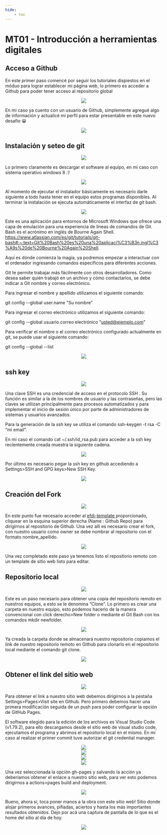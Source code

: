 ```yaml
---
hide:
    - toc
---
```


# MT01 - Introducción a herramientas digitales 

## Acceso a Github 
En este primer paso comencé por seguir los tutoriales dispiestos en el móduo para lograr establecer mi página web, lo primero es acceder a Github para poder tener acceso al repositorio global

<div align="center"><img src="https://github.com/wwwteo/mateo_olivera/raw/main/docs/images/MT01/creargithub.png"></div>

 
En mi caso ya cuento con un usuario de Github, simplemente agregué algo de información y actualicé mi perfil para estar presentable en este nuevo desafío 😀

<div align="center"><img src="https://github.com/wwwteo/mateo_olivera/raw/main/docs/images/MT01/perfil_github.png"></div>


## Instalación y seteo de git

<div align="center"><img src="https://github.com/wwwteo/mateo_olivera/raw/main/docs/images/MT01/insgit.png"></div>

Lo primero claramente es descargar el software al equipo, en mi caso con sistema operativo windows 8 :’/

<div align="center"><img src="https://github.com/wwwteo/mateo_olivera/raw/main/docs/images/MT01/descarga_git.png"></div>

Al momento de ejecutar el instalador básicamente es necesario darle siguiente a todo hasta tener en el equipo estos programas disponibles. Al terminar la instalación se ejecuta automáticamente el interfaz de git bash.

<div align="center"><img src="https://github.com/wwwteo/mateo_olivera/raw/main/docs/images/MT01/gitbash.png"></div>

Este es una aplicación para entornos de Microsoft Windows que ofrece una capa de emulación para una experiencia de líneas de comandos de Git. Bash es el acrónimo en inglés de Bourne Again Shell. https://www.atlassian.com/es/git/tutorials/git-bash#:~:text=Git%20Bash%20es%20una%20aplicaci%C3%B3n,ingl%C3%A9s%20de%20Bourne%20Again%20Shell. 


Aquí es dónde comienza la magia, ya podremos empezar a interactuar con el ordenador ingresando comandos específicos para diferentes acciones.

Git te permite trabajar más fácilmente con otros desarrolladores. Como desea saber quién trabajó en un archivo y cómo contactarlos, se debe indicar a Git nombre y correo electrónico. 

Para ingresar el nombre y apellido utilizamos el siguiente comando:

git config --global user.name "Su nombre"

Para ingresar el correo electrónico utilizamos el siguiente comando:

git config --global usuario.correo electrónico "usted@ejemplo.com"

Para verificar el nombre o el correo electrónico configurado actualmente en git, se puede usar el siguiente comando:

git config --global --list

<div align="center"><img src="https://github.com/wwwteo/mateo_olivera/raw/main/docs/images/MT01/usuario.png"></div>

## ssh key

<div align="center"><img src="https://github.com/wwwteo/mateo_olivera/raw/main/docs/images/MT01/generarssh.png"></div>

Una clave SSH es una credencial de acceso en el protocolo SSH . Su función es similar a la de los nombres de usuario y las contraseñas, pero las claves se utilizan principalmente para procesos automatizados y para implementar el inicio de sesión único por parte de administradores de sistemas y usuarios avanzados.

Para la generación de la ssh key se utiliza el comando ssh-keygen -t rsa -C “mi email”.

En mi caso el comando  cat ~/.ssh/id_rsa.pub para acceder a la ssh key recientemente creada muestra la siguiente cadena. 

<div align="center"><img src="https://github.com/wwwteo/mateo_olivera/raw/main/docs/images/MT01/ssh_key_engit.png"></div>

Por último es necesario pegar la ssh key en github accediendo a Settings>SSH and GPG keys>New SSH Key.

<div align="center"><img src="https://github.com/wwwteo/mateo_olivera/raw/main/docs/images/MT01/ssh%20hey.png"></div>

## Creación del Fork

<div align="center"><img src="https://github.com/wwwteo/mateo_olivera/raw/main/docs/images/MT01/fork_template.png"></div>

En este punto fue necesario acceder al <A HREF="https://fablabbcn.github.io/efdi-template/"> efdi-template </A> proporcionado, cliquear en la esquina superior derecha (Name : Github Repo) para dirigirnos al repositorio de Github. Una vez allí es necesario crear el fork, con nuestro usuario como owner se debe nombrar al repositorio con el formato nombre_apellido.

<div align="center"><img src="https://github.com/wwwteo/mateo_olivera/raw/main/docs/images/MT01/gitperfil.png"></div>

Una vez completado este paso ya tenemos listo el repositorio remoto con un template de sitio web listo para editar.
## Repositorio local

<div align="center"><img src="https://github.com/wwwteo/mateo_olivera/raw/main/docs/images/MT01/repolocal.png"></div>

Este es un paso necesario para obtener una copia del repositorio remoto en nuestros equipos, a esto se le denomina “Clone”. Lo primero es crear una carpeta en nuestro equipo, esto podemos hacerlo de la manera convencional con click derecho>New folder o mediante el Git Bash con los comandos mkdir newfolder.

<div align="center"><img src="https://github.com/wwwteo/mateo_olivera/raw/main/docs/images/MT01/repo.png"></div>

Ya creada la carpeta donde se almacenará nuestro repositorio copiamos el link de nuestro repositorio remoto en Github para clonarlo en el repositorio local mediante el comando git clone. 

<div align="center"><img src="https://github.com/wwwteo/mateo_olivera/raw/main/docs/images/MT01/gitclone.png"></div>

## Obtener el link del sitio web 

<div align="center"><img src="https://github.com/wwwteo/mateo_olivera/raw/main/docs/images/MT01/activar_link.png"></div>

Para obtener el link a nuestro sitio web debemos dirigirnos a la pestaña Settings>Pages>Visit site en Github. Pero primero debemos hacer una primera modificación seguida de un push para poder configurar la opción de GitHub Pages.

El software elegido para la edición de los archivos es Visual Studio Code (v1.79.2), para ello descargamos desde el sitio web de visual studio code, ejecutamos el programa y abrimos el repositorio local en el mismo. En mi caso al realizar el primer commit tuve autorizar el git credential manager. 

<div align="center"><img src="https://github.com/wwwteo/mateo_olivera/raw/main/docs/images/MT01/vscode.png"></div>
<div align="center"><img src="https://github.com/wwwteo/mateo_olivera/raw/main/docs/images/MT01/credenciales_github.png"></div>
<div align="center"><img src="https://github.com/wwwteo/mateo_olivera/raw/main/docs/images/MT01/primer_cambio.png"></div>
<div align="center"><img src="https://github.com/wwwteo/mateo_olivera/raw/main/docs/images/MT01/gh_pages.png"></div>

Una vez seleccionada la opción gh-pages  y salvando la acción ya deberíamos obtener el enlace a nuestro sitio web, para ver esto podemos dirigirnos a actions>pages build and deployment.

<div align="center"><img src="https://github.com/wwwteo/mateo_olivera/raw/main/docs/images/MT01/page_build.png"></div>

Bueno, ahora si, toca poner manos a la obra con este sitio web! Sitio donde alojar primeros avances, pifiadas, aciertos y hasta los más importantes resultados obtenidos. Dejo por acá una captura de pantalla de lo que es el home del sitio al día de hoy. 

<div align="center"><img src="https://github.com/wwwteo/mateo_olivera/raw/main/docs/images/MT01/webhoy.png"></div>